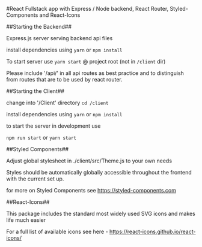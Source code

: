 #React Fullstack app with Express / Node backend, React Router, Styled-Components and React-Icons

##Starting the Backend##

Express.js server serving backend api files

install dependencies using `yarn` or `npm install`

To start server use `yarn start` @ project root (not in `/client` dir)

Please include '/api/' in all api routes as best practice and to distinguish from routes that are to be used by react router.

##Starting the Client##

change into '/Client' directory `cd /client`

install dependencies using `yarn` or `npm install`

to start the server in development use

`npm run start` or `yarn start`

##Styled Components##

Adjust global stylesheet in ./client/src/Theme.js to your own needs

Styles should be automatically globally accessible throughout the frontend with the current set up.

for more on Styled Components see https://styled-components.com

##React-Icons##

This package includes the standard most widely used SVG icons and makes life much easier

For a full list of available icons see here - https://react-icons.github.io/react-icons/
